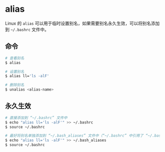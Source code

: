 # alias

Linux 的 `alias` 可以用于临时设置别名，如果需要别名永久生效，可以将别名添加到 `~/.bashrc` 文件中。

## 命令

```sh
# 查看别名
$ alias

# 设置别名
$ alias ll='ls -alF'

# 删除别名
$ unalias <alias-name>
```

## 永久生效

```sh
# 直接添加到 “~/.bashrc” 文件中
$ echo "alias ll='ls -alF'" >> ~/.bashrc
$ source ~/.bashrc

# 最好将别名单独添加到 “~/.bash_aliases” 文件中（“~/.bashrc” 中引用了 “~/.bash_aliases”）
$ echo "alias ll='ls -alF'" >> ~/.bash_aliases
$ source ~/.bashrc
```
